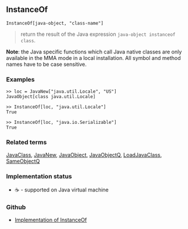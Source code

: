 ## InstanceOf

```
InstanceOf[java-object, "class-name"]
```

> return the result of the Java expression `java-object instanceof class`.

**Note**: the Java specific functions which call Java native classes are only available in the MMA mode in a local installation. All symbol and method names have to be case sensitive.

### Examples

```
>> loc = JavaNew["java.util.Locale", "US"] 
JavaObject[class java.util.Locale]

>> InstanceOf[loc, "java.util.Locale"]
True

>> InstanceOf[loc, "java.io.Serializable"] 
True
```

### Related terms 
[JavaClass](JavaClass.md), [JavaNew](JavaNew.md), [JavaObject](JavaObject.md), [JavaObjectQ](JavaObjectQ.md), [LoadJavaClass](LoadJavaClass.md), [SameObjectQ](SameObjectQ.md)

### Implementation status

* &#x2615; - supported on Java virtual machine 

### Github

* [Implementation of InstanceOf](https://github.com/axkr/symja_android_library/blob/master/symja_android_library/matheclipse-core/src/main/java/org/matheclipse/core/builtin/JavaFunctions.java#L118) 

